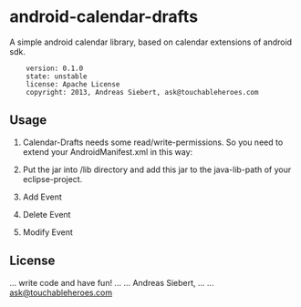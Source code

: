 android-calendar-drafts
=======================

A simple android calendar library, based on calendar extensions of android sdk.

		version: 0.1.0
		state: unstable
		license: Apache License
		copyright: 2013, Andreas Siebert, ask@touchableheroes.com
		
		
## Usage

1. Calendar-Drafts needs some read/write-permissions. So you need to extend your 
AndroidManifest.xml in this way:

    <uses-permission android:name="android.permission.READ_CALENDAR" />
    <uses-permission android:name="android.permission.WRITE_CALENDAR" />
	
2. Put the jar into /lib directory and add this jar to the java-lib-path of your eclipse-project.

3. Add Event

4. Delete Event

5. Modify Event


## License

... write code and have fun!
... ... Andreas Siebert, 
... ... ask@touchableheroes.com

